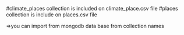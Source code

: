 #climate_places collection is included on climate_place.csv file
#places collection is include on places.csv file

=>you can import from mongodb data base from collection names